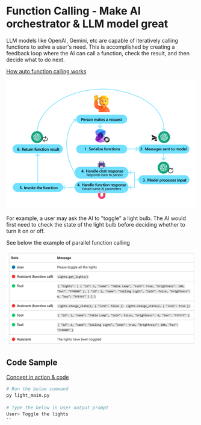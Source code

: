 # Function Calling - Make AI orchestrator & LLM model great
LLM models like OpenAI, Gemini, etc are capable of iteratively calling functions to solve a user's need. This is accomplished by creating a feedback loop where the AI can call a function, check the result, and then decide what to do next. 

[How auto function calling works](https://learn.microsoft.com/en-us/semantic-kernel/concepts/ai-services/chat-completion/function-calling/?pivots=programming-language-csharp#how-auto-function-calling-works)

![alt txt](/images/functioncalling.png)

For example, a user may ask the AI to "toggle" a light bulb. The AI would first need to check the state of the light bulb before deciding whether to turn it on or off.

See below the example of parallel function calling

![alt txt](/images/functioncalling-eg.png)

## Code Sample
[Concept in action & code](/src/lights-hello-semantic-kernel/)

```bash
# Run the below command
py light_main.py

# Type the below in User output prompt 
User> Toggle the lights
``

